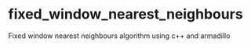 # fixed_window_nearest_neighbours
Fixed window nearest neighbours algorithm using c++ and armadillo
